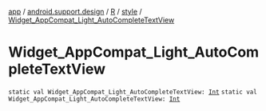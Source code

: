 [app](../../../index.md) / [android.support.design](../../index.md) / [R](../index.md) / [style](index.md) / [Widget_AppCompat_Light_AutoCompleteTextView](.)

# Widget_AppCompat_Light_AutoCompleteTextView

`static val Widget_AppCompat_Light_AutoCompleteTextView: `[`Int`](https://kotlinlang.org/api/latest/jvm/stdlib/kotlin/-int/index.html)
`static val Widget_AppCompat_Light_AutoCompleteTextView: `[`Int`](https://kotlinlang.org/api/latest/jvm/stdlib/kotlin/-int/index.html)